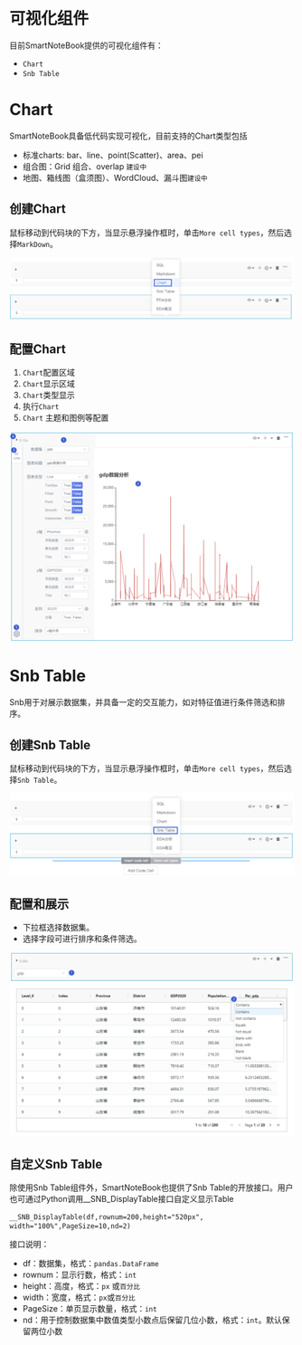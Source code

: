 # 可视化组件

目前SmartNoteBook提供的可视化组件有：

* `Chart`
* `Snb Table`

# Chart

SmartNoteBook具备低代码实现可视化，目前支持的Chart类型包括

* 标准charts: bar、line、point\(Scatter\)、area、pei
* 组合图：Grid 组合、overlap `建设中`
* 地图、箱线图（盒须图）、WordCloud、漏斗图`建设中`

## 创建Chart

鼠标移动到代码块的下方，当显示悬浮操作框时，单击`More cell types`，然后选择`MarkDown`。

![](/assets/xjcharts.png)

## 配置Chart

1. `Chart`配置区域
2. `Chart`显示区域
3. `Chart`类型显示
4. 执行`Chart`
5. `Chart` 主题和图例等配置

![](/assets/charsgs.png)

# Snb Table

Snb用于对展示数据集，并具备一定的交互能力，如对特征值进行条件筛选和排序。

## 创建Snb Table

鼠标移动到代码块的下方，当显示悬浮操作框时，单击`More cell types`，然后选择`Snb Table`。

![](/assets/snttable.png)

## 配置和展示

* 下拉框选择数据集。
* 选择字段可进行排序和条件筛选。

![](/assets/snbtablesss.png)

## 自定义Snb Table

除使用Snb Table组件外，SmartNoteBook也提供了Snb Table的开放接口。用户也可通过Python调用__SNB_DisplayTable接口自定义显示Table

```
__SNB_DisplayTable(df,rownum=200,height="520px", width="100%",PageSize=10,nd=2)
```
接口说明：
- df：数据集，格式：`pandas.DataFrame`
- rownum：显示行数，格式：`int`
- height：高度，格式：`px` 或`百分比`
- width：宽度，格式：`px`或`百分比`
- PageSize：单页显示数量，格式：`int`
- nd：用于控制数据集中数值类型小数点后保留几位小数，格式：`int`。默认保留两位小数

